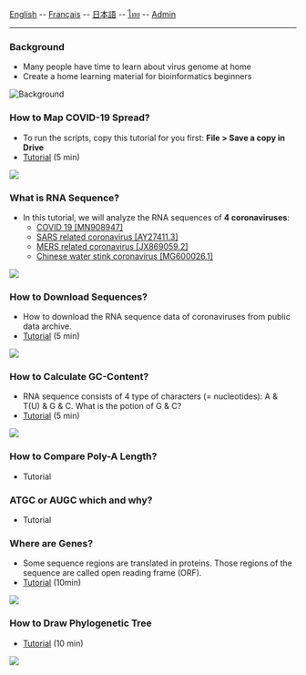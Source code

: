 
[English](../en/) -- [Français](../fr/) -- [日本語](../ja/) -- [ไทย](../th/) -- [Admin](../admin.md)

***

### Background

* Many people have time to learn about virus genome at home
* Create a home learning material for bioinformatics beginners

![Background](https://user-images.githubusercontent.com/4862919/78474337-132c4e00-776e-11ea-86da-6f09aaa1aef8.jpg)

### How to Map COVID-19 Spread?

* To run the scripts, copy this tutorial for you first: **File > Save a copy in Drive**
* [Tutorial](https://colab.research.google.com/drive/1vTdhtYk1H7KyPrpL-5NEFzstwAcglt_F) (5 min)

![](https://user-images.githubusercontent.com/4862919/78878771-20eb1780-7a7d-11ea-85da-71049fea984e.jpg)

### What is RNA Sequence?
* In this tutorial, we will analyze the RNA sequences of **4 coronaviruses**:
  * [COVID 19 [MN908947]](https://www.ncbi.nlm.nih.gov/nuccore/MN908947)
  * [SARS related coronavirus [AY27411.3]](https://www.ncbi.nlm.nih.gov/nuccore/AY274119.3)
  * [MERS related coronavirus [JX869059.2]](https://www.ncbi.nlm.nih.gov/nuccore/JX869059.2)
  * [Chinese water stink coronavirus [MG600026.1]](https://www.ncbi.nlm.nih.gov/nuccore/MG600026.1)

![](https://user-images.githubusercontent.com/4862919/78664676-b4e2a500-78fe-11ea-82da-ade58ad0813c.jpg)

### How to Download Sequences?

* How to download the RNA sequence data of coronaviruses from public data archive.
* [Tutorial](https://colab.research.google.com/drive/1P1LUYI2EU61MDIgnbXkXazLP-5DPgC-C) (5 min)

![](https://user-images.githubusercontent.com/4862919/78663059-b2328080-78fb-11ea-8b13-0f78289c9236.jpg)

### How to Calculate GC-Content?

* RNA sequence consists of 4 type of characters (= nucleotides): A & T(U) & G & C. What is the potion of G & C?
* [Tutorial](https://colab.research.google.com/drive/1cmfQFgn14-37GVxsxU6XyTOkEZk1K-kq) (5 min)

![](https://user-images.githubusercontent.com/4862919/78663068-b52d7100-78fb-11ea-92c1-8e68a9377a81.jpg)

### How to Compare Poly-A Length?

* Tutorial

### ATGC or AUGC which and why?

* Tutorial

### Where are Genes?

* Some sequence regions are translated in proteins. Those regions of the sequence are called open reading frame (ORF).
* [Tutorial](https://colab.research.google.com/drive/12TAWmim-YEssdVmVIHSdFxnbSCV7Izpt) (10min)

![](https://user-images.githubusercontent.com/4862919/78889076-31a38980-7a8d-11ea-861c-9ab4c4026343.jpg)

### How to Draw Phylogenetic Tree

* [Tutorial](https://colab.research.google.com/drive/1QphyaAO3RkqmYtYfPr7TOJe-B-gNO7Qc) (10 min)

![](https://user-images.githubusercontent.com/4862919/78868580-630c5d00-7a6d-11ea-92f3-f16dd7060dd1.jpg)

